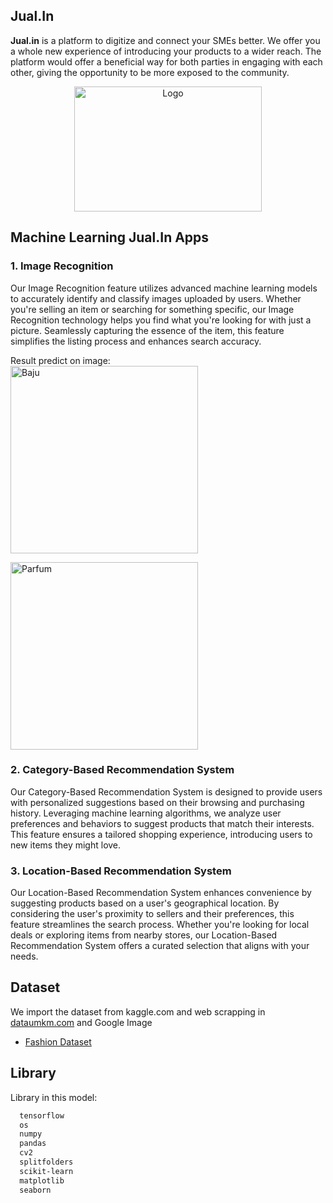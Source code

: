 ## Jual.In

**Jual.in** is a platform to digitize and connect your SMEs better. We offer you a whole new experience of introducing your products to a wider reach. The platform would offer a beneficial way for both parties in engaging with each other, giving the opportunity to be more exposed to the community.  
<div align="center">
  <img src="https://drive.google.com/uc?id=1--SwnuvV71dIdZXRYsg9qXMzsN9iz0Oj" alt="Logo" width="300" height="200">
</div>

## Machine Learning Jual.In Apps
### 1. Image Recognition

Our Image Recognition feature utilizes advanced machine learning models to accurately identify and classify images uploaded by users. Whether you're selling an item or searching for something specific, our Image Recognition technology helps you find what you're looking for with just a picture. Seamlessly capturing the essence of the item, this feature simplifies the listing process and enhances search accuracy.

Result predict on image:  
<img src="https://drive.google.com/uc?id=1WwsVNdKRdKDf4b8uNINx3jdG_dNyRyJo" alt="Baju" width="300" height="300">

<img src="https://drive.google.com/uc?id=1Bi2cZrjizz_zZYluAwNiYzwYWJJvYYaJ" alt="Parfum" width="300" height="300">


### 2. Category-Based Recommendation System

Our Category-Based Recommendation System is designed to provide users with personalized suggestions based on their browsing and purchasing history. Leveraging machine learning algorithms, we analyze user preferences and behaviors to suggest products that match their interests. This feature ensures a tailored shopping experience, introducing users to new items they might love.

### 3. Location-Based Recommendation System

Our Location-Based Recommendation System enhances convenience by suggesting products based on a user's geographical location. By considering the user's proximity to sellers and their preferences, this feature streamlines the search process. Whether you're looking for local deals or exploring items from nearby stores, our Location-Based Recommendation System offers a curated selection that aligns with your needs.

## Dataset  
We import the dataset from kaggle.com and web scrapping in [dataumkm.com](dataumkm.com) and Google Image
- [Fashion Dataset](https://www.kaggle.com/datasets/paramaggarwal/fashion-product-images-small)

## Library  
Library in this model:
```bash
  tensorflow
  os
  numpy
  pandas
  cv2
  splitfolders
  scikit-learn
  matplotlib
  seaborn
``` 


